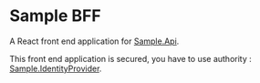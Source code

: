 # Sample BFF

A React front end application for [Sample.Api](https://github.com/kevsofr/Sample.Api).

This front end application is secured, you have to use authority : [Sample.IdentityProvider](https://github.com/kevsofr/Sample.IdentityProvider).